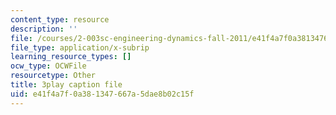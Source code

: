 ```yaml
---
content_type: resource
description: ''
file: /courses/2-003sc-engineering-dynamics-fall-2011/e41f4a7f0a381347667a5dae8b02c15f_9CPA6WG6mRo.srt
file_type: application/x-subrip
learning_resource_types: []
ocw_type: OCWFile
resourcetype: Other
title: 3play caption file
uid: e41f4a7f-0a38-1347-667a-5dae8b02c15f
---
```


